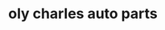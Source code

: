 ---
title: "oly charles auto parts"
url: /route-nationale-descahos/oly-charles-auto-parts/
shop: neumáticos
---